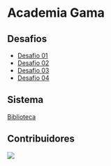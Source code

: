 # Academia Gama 

## Desafios

- [Desafio 01](desafio01.java)
- [Desafio 02](desafio02.java)
- [Desafio 03](desafio03.java)
- [Desafio 04](desafio04.java)

## Sistema 

[Biblioteca](./Biblioteca/src/Biblioteca.java)

## Contribuidores

<a href="https://github.com/julianamargato/GamaAcademy/graphs/contributors">
  <img src="https://contrib.rocks/image?repo=julianamargato/GamaAcademy" />
</a>
